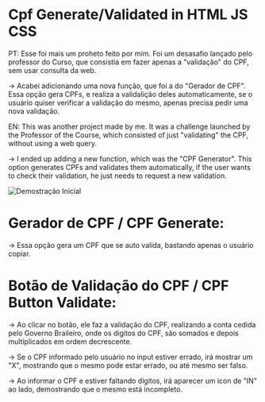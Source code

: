 # Cpf Generate/Validated in HTML JS CSS
 
PT: Esse foi mais um proheto feito por mim. Foi um desasafio lançado pelo professor do Curso, que consistia em fazer apenas a "validação" do CPF, sem usar consulta da web.

->    Acabei adicionando uma nova função, que foi a do "Gerador de CPF". Essa opção gera CPFs, e realiza a validalição deles automaticamente, se o usuário quiser verificar a validação do mesmo, apenas precisa pedir uma nova validação. 

EN: This was another project made by me. It was a challenge launched by the Professor of the Course, which consisted of just "validating" the CPF, without using a web query.

->    I ended up adding a new function, which was the "CPF Generator". This option generates CPFs and validates them automatically, if the user wants to check their validation, he just needs to request a new validation.

![Demostração Inicial](https://user-images.githubusercontent.com/120482264/223213750-b03d212d-4180-4d56-a82e-659c0b1b71cb.gif)

# Gerador de CPF / CPF Generate: 

->    Essa opção gera um CPF que se auto valida, bastando apenas o usuário copiar.

# Botão de Validação do CPF / CPF Button Validate: 

->    Ao clicar no botão, ele faz a validação do CPF, realizando a conta cedida pelo Governo Braileiro, onde os digitos do CPF, são somados e depois multiplicados em ordem decrescente.

->    Se o CPF informado pelo usuário no input estiver errado, irá mostrar um "X", mostrando que o mesmo pode estar errado, ou até mesmo ser falso.

->    Ao informar o CPF e estiver faltando digitos, irá aparecer um icon de "IN" ao lado, demostrando que o mesmo está incompleto. 

